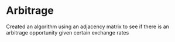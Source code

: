 # Arbitrage
Created an algorithm using an adjacency matrix to see if there is an arbitrage opportunity given certain exchange rates
